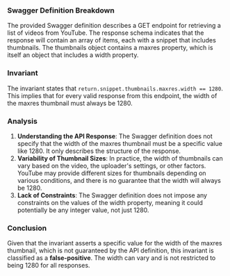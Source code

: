 ### Swagger Definition Breakdown
The provided Swagger definition describes a GET endpoint for retrieving a list of videos from YouTube. The response schema indicates that the response will contain an array of items, each with a snippet that includes thumbnails. The thumbnails object contains a maxres property, which is itself an object that includes a width property.

### Invariant
The invariant states that `return.snippet.thumbnails.maxres.width == 1280`. This implies that for every valid response from this endpoint, the width of the maxres thumbnail must always be 1280.

### Analysis
1. **Understanding the API Response**: The Swagger definition does not specify that the width of the maxres thumbnail must be a specific value like 1280. It only describes the structure of the response.
2. **Variability of Thumbnail Sizes**: In practice, the width of thumbnails can vary based on the video, the uploader's settings, or other factors. YouTube may provide different sizes for thumbnails depending on various conditions, and there is no guarantee that the width will always be 1280.
3. **Lack of Constraints**: The Swagger definition does not impose any constraints on the values of the width property, meaning it could potentially be any integer value, not just 1280.

### Conclusion
Given that the invariant asserts a specific value for the width of the maxres thumbnail, which is not guaranteed by the API definition, this invariant is classified as a **false-positive**. The width can vary and is not restricted to being 1280 for all responses.
